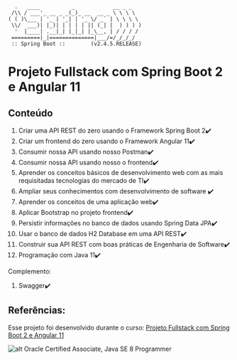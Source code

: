 ```
  .   ____          _            __ _ _
 /\\ / ___'_ __ _ _(_)_ __  __ _ \ \ \ \
( ( )\___ | '_ | '_| | '_ \/ _` | \ \ \ \
 \\/  ___)| |_)| | | | | || (_| |  ) ) ) )
  '  |____| .__|_| |_|_| |_\__, | / / / /
 =========|_|==============|___/=/_/_/_/
 :: Spring Boot ::        (v2.4.5.RELEASE)
```

# Projeto Fullstack com Spring Boot 2 e Angular 11

## Conteúdo
1. Criar uma API REST do zero usando o Framework Spring Boot 2:heavy_check_mark:
2. Criar um frontend do zero usando o Framework Angular 11:heavy_check_mark:
3. Consumir nossa API usando nosso Postman:heavy_check_mark:
4. Consumir nossa API usando nosso o frontend:heavy_check_mark:
5. Aprender os conceitos básicos de desenvolvimento web com as mais requisitadas tecnologias do mercado de TI:heavy_check_mark:
6. Ampliar seus conhecimentos com desenvolvimento de software :heavy_check_mark:
7. Aprender os conceitos de uma aplicação web:heavy_check_mark:
8. Aplicar Bootstrap no projeto frontend:heavy_check_mark:
9. Persistir informações no banco de dados usando Spring Data JPA:heavy_check_mark:
10. Usar o banco de dados H2 Database em uma API REST:heavy_check_mark:
11. Construir sua API REST com boas práticas de Engenharia de Software:heavy_check_mark:
12. Programação com Java 11:heavy_check_mark:

Complemento: 
1. Swagger:heavy_check_mark:
 
## Referências:
Esse projeto foi desenvolvido durante o curso: [Projeto Fullstack com Spring Boot 2 e Angular 11](https://www.udemy.com/course/fullstack-completo-angular-e-springboot/) 


![alt Oracle Certified Associate, Java SE 8 Programmer](https://images.credly.com/size/340x340/images/a9848abf-f8bd-474d-a9b4-6086da11a916/Oracle_Associates_Badge__1_.png)
